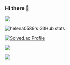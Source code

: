 ### Hi there 👋

<!--
**helena0589/helena0589** is a ✨ _special_ ✨ repository because its `README.md` (this file) appears on your GitHub profile.

Here are some ideas to get you started:

- 🔭 I’m currently working on ...
- 🌱 I’m currently learning ...
- 👯 I’m looking to collaborate on ...
- 🤔 I’m looking for help with ...
- 💬 Ask me about ...
- 📫 How to reach me: ...
- 😄 Pronouns: ...
- ⚡ Fun fact: ...
-->

<!--

- header
link : https://github.com/kyechan99/capsule-render
code : 
<img src="https://capsule-render.vercel.app/api?type=waving&color=auto&height=200&section=header&text=내용입력&fontSize=90" />

- skill stat
![Anurag's GitHub stats](https://github-readme-stats.vercel.app/api?username=사용자ID&show_icons=true&theme=radical)

- badge
<a href="버튼을 눌렀을 때 이동할 링크" target="_blank"><img src="https://img.shields.io/badge/뱃지레이블-배경색?style=뱃지모양&logo=로고&logoColor=로고색상"/></a>

-stats & repo theme
https://github.com/anuraghazra/github-readme-stats/blob/master/themes/README.md

-bg solved.ac
link : https://github.com/mazassumnida/mazassumnida
code : 
[![Solved.ac
프로필](http://mazassumnida.wtf/api/generate_badge?boj={handle})](https://solved.ac/{handle})
-->

<img src="https://capsule-render.vercel.app/api?type=waving&color=0:9ACAE7,100:4797CA&fontColor=ffffff&height=250&fontAlignY=40&descSize=30&DescAlignY=63&section=header&text=Hui-Woo's%20Github!&desc=welcome%20to%20my%20github"/>

![helena0589's GitHub stats](https://github-readme-stats.vercel.app/api?username=helena0589&show_icons=true&theme=transparent)

[![Solved.ac Profile](http://mazassumnida.wtf/api/generate_badge?boj={helena0589})](https://solved.ac/{helena0589})

<a href="https://blogstudy.notion.site/Home-ecac595a03854e559672493272779381" target="_blank"><img src="https://img.shields.io/badge/notion-000000?style=social&logo=notion&logoColor=0000000"/></a>

<a href="https://velog.io/@helena0589" target="_blank"><img src="https://img.shields.io/badge/velog-000000?style=social&logo=velog&logoColor=0000000"/></a>

